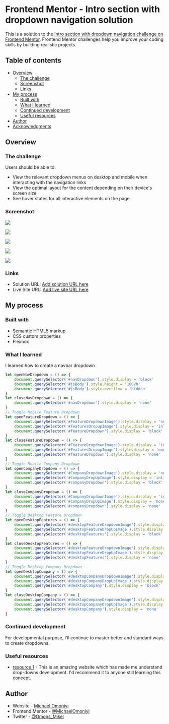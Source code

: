 # Frontend Mentor - Intro section with dropdown navigation solution

This is a solution to the [Intro section with dropdown navigation challenge on Frontend Mentor](https://www.frontendmentor.io/challenges/intro-section-with-dropdown-navigation-ryaPetHE5). Frontend Mentor challenges help you improve your coding skills by building realistic projects. 

## Table of contents

- [Overview](#overview)
  - [The challenge](#the-challenge)
  - [Screenshot](#screenshot)
  - [Links](#links)
- [My process](#my-process)
  - [Built with](#built-with)
  - [What I learned](#what-i-learned)
  - [Continued development](#continued-development)
  - [Useful resources](#useful-resources)
- [Author](#author)
- [Acknowledgments](#acknowledgments)
## Overview

### The challenge

Users should be able to:

- View the relevant dropdown menus on desktop and mobile when interacting with the navigation links
- View the optimal layout for the content depending on their device's screen size
- See hover states for all interactive elements on the page

### Screenshot

![](./images/Screenshot_desktop_2022-09-30%20at%2022-42-24%20Frontend%20Mentor%20Intro%20section%20with%20dropdown%20navigation.png)

![](./images/Screenshot_desktop_active_state_2022-09-30%20at%2022-43-11%20Frontend%20Mentor%20Intro%20section%20with%20dropdown%20navigation.png)

![](./images/Screenshot_mobile_2022-09-30%20at%2022-44-00%20Frontend%20Mentor%20Intro%20section%20with%20dropdown%20navigation.png)

![](./images/Screenshot_mobile_dropdown_2022-09-30%20at%2022-45-10%20Frontend%20Mentor%20Intro%20section%20with%20dropdown%20navigation.png)

![](./images/Screenshot_mobile_dropdown_expanded2022-09-30%20at%2022-45-49%20Frontend%20Mentor%20Intro%20section%20with%20dropdown%20navigation.png)


### Links

- Solution URL: [Add solution URL here](https://github.com/MichaelOmoniyi/intro-section-with-dropdown-navigation-main)
- Live Site URL: [Add live site URL here](https://michaelomoniyi.github.io/intro-section-with-dropdown-navigation-main/)

## My process

### Built with

- Semantic HTML5 markup
- CSS custom properties
- Flexbox

### What I learned

I learned how to create a navbar dropdown

```js
let openNavDropdown = () => {
    document.querySelector('#navDropdown').style.display = 'block'
    document.querySelector('#jsBody').style.height = '100vh'
    document.querySelector('#jsBody').style.overflow = 'hidden'
}
let closeNavDropdown = () => {
    document.querySelector('#navDropdown').style.display = 'none'
}
// Toggle Mobile Feature Dropdown
let openFeatureDropdown = () => {
    document.querySelector('#FeatureDropdownImage').style.display = 'none'
    document.querySelector('#FeaturesDropupImage').style.display = 'inline-block'
    document.querySelector('#featureDropdown').style.display = 'block'
}
let closeFeatureDropdown = () => {
    document.querySelector('#FeatureDropdownImage').style.display = 'inline-block'
    document.querySelector('#FeaturesDropupImage').style.display = 'none'
    document.querySelector('#featureDropdown').style.display = 'none'
}
// Toggle Mobile Company Dropdown
let openCompanyDropdown = () => {
    document.querySelector('#CompanyDropdownImage').style.display = 'none'
    document.querySelector('#CompanyDropUpImage').style.display = 'inline-block'
    document.querySelector('#companyDropdown').style.display = 'block'
}
let closeCompanyDropdown = () => {
    document.querySelector('#CompanyDropdownImage').style.display = 'inline-block'
    document.querySelector('#CompanyDropUpImage').style.display = 'none'
    document.querySelector('#companyDropdown').style.display = 'none'
}
// Toggle Desktop Feature Dropdown
let openDesktopFeatures = () => {
    document.querySelector('#desktopFeatureDropdownImage').style.display = 'none'
    document.querySelector('#desktopFeatureDropUpImage').style.display = 'inline-block'
    document.querySelector('#desktopFeatures').style.display = 'block'
}
let closeDesktopFeatures = () => {
    document.querySelector('#desktopFeatureDropdownImage').style.display = 'inline-block'
    document.querySelector('#desktopFeatureDropUpImage').style.display = 'none'
    document.querySelector('#desktopFeatures').style.display = 'none'
}
// Toggle Desktop Company Dropdown
let openDesktopCompany = () => {
    document.querySelector('#desktopCompanyDropdownImage').style.display = 'none'
    document.querySelector('#desktopCompanyDropUpImage').style.display = 'inline-block'
    document.querySelector('#desktopCompany').style.display = 'block'
}
let closeDesktopCompany = () => {
    document.querySelector('#desktopCompanyDropdownImage').style.display = 'inline-block'
    document.querySelector('#desktopCompanyDropUpImage').style.display = 'none'
    document.querySelector('#desktopCompany').style.display = 'none'
}
```

### Continued development

For developmental purpose, i'll continue to master better and standard ways to create dropdowns.

### Useful resources

- [resource 1](https://www.w3schoold.com) - This is an amazing website which has made me understand drop-downs development. I'd recommend it to anyone still learning this concept.

## Author

- Website - [Michael Omoniyi](https://github.com/MichaelOmoniyi)
- Frontend Mentor - [@MichaelOmoniyi](www.frontendmentor.io/profile/MichaelOmoniyi)
- Twitter - [@Omons_Mikel](https://twitter.com/Omons_Mikel)

